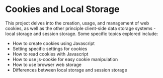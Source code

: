 # Cookies and Local Storage

This project delves into the creation, usage, and management of web cookies, as well as the other principle client-side data storage systems - local storage and session storage. Some specific topics explored include:

  - How to create cookies using Javascript
  - Setting specific settings for cookies
  - How to read cookies with Javascript
  - How to use js-cookie for easy cookie manipulation
  - How to use browser web storage
  - Differences between local storage and session storage

